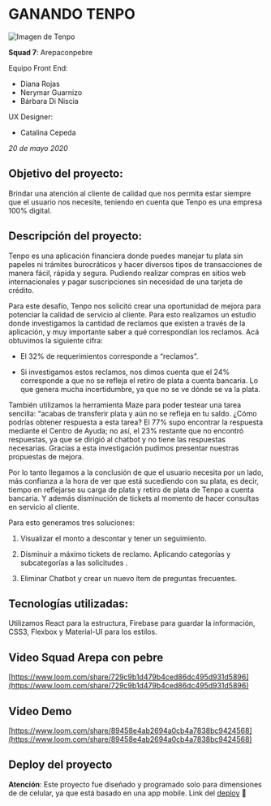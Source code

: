 # GANANDO TENPO

![Imagen de Tenpo](https://lh5.googleusercontent.com/5A8rBjac9AjedziShihqjqCEXEj04t_260wORfTX3RuM04wL9eu0Ifow3Djjb8Dawo9K6wpioEaO7xGd1vMPoYyW3E5-kSXKA8lelE2FeZ_QmoSGXIErZiFA22SMJcBKW7p61um8)

**Squad 7**: Arepaconpebre

Equipo Front End:
 - Diana Rojas 
 - Nerymar Guarnizo 
 - Bárbara Di Niscia

UX Designer:
- Catalina Cepeda

*20 de mayo 2020*

## Objetivo del proyecto:

Brindar una atención al cliente de calidad que nos permita estar siempre que el usuario nos necesite, teniendo en cuenta que Tenpo es una empresa 100% digital.

## Descripción del proyecto:

Tenpo es una aplicación financiera donde puedes manejar tu plata sin papeles ni trámites burocráticos y hacer diversos tipos de transacciones de manera fácil, rápida y segura. Pudiendo realizar compras en sitios web internacionales y pagar suscripciones sin necesidad de una tarjeta de crédito.

Para este desafío, Tenpo nos solicitó crear una oportunidad de mejora para potenciar la calidad de servicio al cliente. Para esto realizamos un estudio donde investigamos la cantidad de reclamos que existen a través de la aplicación, y muy importante saber a qué correspondían los reclamos. Acá obtuvimos la siguiente cifra:

- El 32% de requerimientos corresponde a “reclamos”.

- Si investigamos estos reclamos, nos dimos cuenta que el 24% corresponde a que no se refleja el retiro de plata a cuenta bancaria. Lo que genera mucha incertidumbre, ya que no se ve dónde se va la plata.

También utilizamos la herramienta Maze para poder testear una tarea sencilla: “acabas de transferir plata y aún no se refleja en tu saldo. ¿Cómo podrías obtener respuesta a esta tarea? El 77% supo encontrar la respuesta mediante el Centro de Ayuda; no así, el 23% restante que no encontró respuestas, ya que se dirigió al chatbot y no tiene las respuestas necesarias. Gracias a esta investigación pudimos presentar nuestras propuestas de mejora.

Por lo tanto llegamos a la conclusión de que el usuario necesita por un lado, más confianza a la hora de ver que está sucediendo con su plata, es decir, tiempo en reflejarse su carga de plata y retiro de plata de Tenpo a cuenta bancaria. Y además disminución de tickets al momento de hacer consultas en servicio al cliente.

Para esto generamos tres soluciones:

1.  Visualizar el monto a descontar y tener un seguimiento.
    
2.  Disminuir a máximo tickets de reclamo. Aplicando categorías y subcategorías a las solicitudes .
    
3.  Eliminar Chatbot y crear un nuevo ítem de preguntas frecuentes.
    

## Tecnologías utilizadas:

Utilizamos React para la estructura, Firebase para guardar la información, CSS3, Flexbox y Material-UI para los estilos.

## Video Squad Arepa con pebre

[https://www.loom.com/share/729c9b1d479b4ced86dc495d931d5896](https://www.loom.com/share/729c9b1d479b4ced86dc495d931d5896)

## Video Demo

[https://www.loom.com/share/89458e4ab2694a0cb4a7838bc9424568](https://www.loom.com/share/89458e4ab2694a0cb4a7838bc9424568)

## Deploy del proyecto
**Atención**: Este proyecto fue diseñado y programado solo para dimensiones de de celular, ya que está basado en una app mobile.
Link del [deploy](https://scl012-tenpo-hackaton.firebaseapp.com/) 🚀